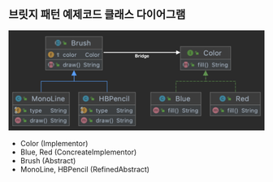 ## 브릿지 패턴 예제코드 클래스 다이어그램

![img.png](img.png)

- Color (Implementor)
- Blue, Red (ConcreateImplementor)
- Brush (Abstract)
- MonoLine, HBPencil (RefinedAbstract)